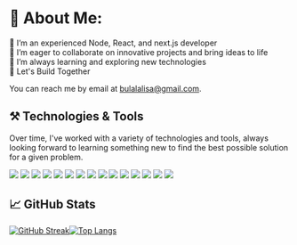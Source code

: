 # 💫 About Me:
🔭 I’m an experienced Node, React, and next.js  developer<br>🤝 I’m eager to collaborate on innovative projects and bring ideas to life<br>🌱 I’m always learning and exploring new technologies<br>💬 Let's Build Together

You can reach me by email at [bulalalisa@gmail.com](mailto:bulalalisa@gmail.com).

## ⚒️ Technologies & Tools

Over time, I've worked with a variety of technologies and tools, always looking forward to learning something new to find the best possible solution for a given problem.

![](https://img.shields.io/badge/Language-JavaScript-informational?style=flat&logo=javascript&logoColor=white&color=D77A65&labelColor=465573)
![](https://img.shields.io/badge/Language-HTML-informational?style=flat&logo=html5&logoColor=white&color=D77A65&labelColor=465573)
![](https://img.shields.io/badge/Language-CSS-informational?style=flat&logo=css3&logoColor=white&color=D77A65&labelColor=465573)
![](https://img.shields.io/badge/Language-C++-informational?style=flat&logo=c%2B%2B&logoColor=white&color=D77A65&labelColor=465573)
![](https://img.shields.io/badge/Language-Java-informational?style=flat&logo=java&logoColor=white&color=D77A65&labelColor=465573)
![](https://img.shields.io/badge/Framework-React.js-informational?style=flat&logo=react&logoColor=white&color=D77A65&labelColor=465573)
![](https://img.shields.io/badge/Framework-Node.js-informational?style=flat&logo=node-dot-js&logoColor=white&color=D77A65&labelColor=465573)
![](https://img.shields.io/badge/Framework-Express.js-informational?style=flat&logo=express&logoColor=white&color=D77A65&labelColor=465573)
![](https://img.shields.io/badge/Database-MongoDB-informational?style=flat&logo=mongodb&logoColor=white&color=D77A65&labelColor=465573)
![](https://img.shields.io/badge/Database-MySQL-informational?style=flat&logo=mysql&logoColor=white&color=D77A65&labelColor=465573)
![](https://img.shields.io/badge/Tool-Git-informational?style=flat&logo=git&logoColor=white&color=D77A65&labelColor=465573)
![](https://img.shields.io/badge/Tool-GitHub-informational?style=flat&logo=github&logoColor=white&color=D77A65&labelColor=465573)
![](https://img.shields.io/badge/Tool-Visual%20Studio%20Code-informational?style=flat&logo=visual-studio-code&logoColor=white&color=D77A65&labelColor=465573)
![](https://img.shields.io/badge/Tool-Docker-informational?style=flat&logo=docker&logoColor=white&color=D77A65&labelColor=465573)
![](https://img.shields.io/badge/Tool-Heroku-informational?style=flat&logo=heroku&logoColor=white&color=D77A65&labelColor=465573)

## 📈 GitHub Stats
[![GitHub Streak](https://streak-stats.demolab.com?user=lalisabl&theme=dark&hide_border=true&background=420C0C20)](https://git.io/streak-stats)[![Top Langs](https://github-readme-stats.vercel.app/api/top-langs/?username=lalisabl&layout=compact&theme=aura&langs_count=20&hide_border=true)](https://github.com/lalisabl)
